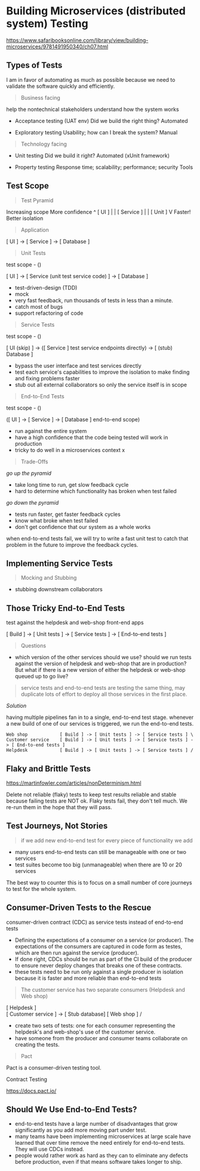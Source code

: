# Building Microservices (distributed system) Testing

https://www.safaribooksonline.com/library/view/building-microservices/9781491950340/ch07.html

## Types of Tests

I am in favor of automating as much as possible because we need to validate the software quickly and efficiently.

> Business facing

help the nontechnical stakeholders understand how the system works

- Acceptance testing (UAT env)
Did we build the right thing? Automated

- Exploratory testing
Usability; how can I break the system? Manual

> Technology facing

- Unit testing
Did we build it right? Automated (xUnit framework)

- Property testing
Response time; scalability; performance; security Tools

## Test Scope

> Test Pyramid

Increasing scope
More confidence
   ^                    [ UI ]            |
   |                 [  Service  ]        |
   |               [      Unit      ]     V
                                        Faster!
                                    Better isolation

> Application

[ UI ] -> [ Service ] -> [ Database ]

> Unit Tests

test scope - ()

[ UI ] -> [ Service (unit test service code) ] -> [ Database ]

- test-driven-design (TDD)
- mock
- very fast feedback, run thousands of tests in less than a minute.
- catch most of bugs
- support refactoring of code

> Service Tests

test scope - ()

[ UI (skip) ] -> ([ Service ] test service endpoints directly) -> [ (stub) Database ]

- bypass the user interface and test services directly
- test each service's capabilities to improve the isolation to make finding and fixing problems faster
- stub out all external collaborators so only the service itself is in scope

> End-to-End Tests

test scope - ()

([ UI ] -> [ Service ] -> [ Database ] end-to-end scope)

- run against the entire system
- have a high confidence that the code being tested will work in production
- tricky to do well in a microservices context
x
> Trade-Offs

*go up the pyramid*

- take long time to run, get slow feedback cycle
- hard to determine which functionality has broken when test failed

*go down the pyramid*

- tests run faster, get faster feedback cycles
- know what broke when test failed
- don't get confidence that our system as a whole works

when end-to-end tests fail, we will try to write a fast unit test to catch that problem in the future to improve the feedback cycles.

## Implementing Service Tests

> Mocking and Stubbing

- stubbing downstream collaborators

## Those Tricky End-to-End Tests

test against the helpdesk and web-shop front-end apps

[ Build ] -> [ Unit tests ] -> [ Service tests ] -> [ End-to-end tests ]

> Questions

- which version of the other services should we use? should we run tests against the version of helpdesk and web-shop that are in production? But what if there is a new version of either the helpdesk or web-shop queued up to go live?

> service tests and end-to-end tests are testing the same thing, may duplicate lots of effort to deploy all those services in the first place.

*Solution*

having multiple pipelines fan in to a single, end-to-end test stage.
whenever a new build of one of our services is triggered, we run the end-to-end tests.

```
Web shop            [ Build ] -> [ Unit tests ] -> [ Service tests ] \
Customer service    [ Build ] -> [ Unit tests ] -> [ Service tests ] -> [ End-to-end tests ]
Helpdesk            [ Build ] -> [ Unit tests ] -> [ Service tests ] /
```

## Flaky and Brittle Tests

https://martinfowler.com/articles/nonDeterminism.html

Delete not reliable (flaky) tests to keep test results reliable and stable because failing tests are NOT ok.
Flaky tests fail, they don't tell much. We re-run them in the hope that they will pass.

## Test Journeys, Not Stories

> if we add new end-to-end test for every piece of functionality we add

- many users end-to-end tests can still be manageable with one or two services
- test suites become too big (unmanageable) when there are 10 or 20 services

The best way to counter this is to focus on a small number of core journeys to test for the whole system.

## Consumer-Driven Tests to the Rescue

consumer-driven contract (CDC) as service tests instead of end-to-end tests

- Defining the expectations of a consumer on a service (or producer). The expectations of the consumers are captured in code form as testes, which are then run against the service (producer).
- If done right, CDCs should be run as part of the CI build of the producer to ensure never deploy changes that breaks one of these contracts.
- these tests need to be run only against a single producer in isolation because it is faster and more reliable than end-to-end tests

> The customer service has two separate consumers (Helpdesk and Web shop)

[ Helpdesk ] \
               [ Customer service ] -> [ Stub database]
[ Web shop ] /

- create two sets of tests: one for each consumer representing the helpdesk's and web-shop's use of the customer service.
- have someone from the producer and consumer teams collaborate on creating the tests.

> Pact

Pact is a consumer-driven testing tool.

Contract Testing

https://docs.pact.io/

## Should We Use End-to-End Tests?

- end-to-end tests have a large number of disadvantages that grow significantly as you add more moving part under test.
- many teams have been implementing microservices at large scale have learned that over time remove the need entirely for end-to-end tests. They will use CDCs instead.
- people would rather work as hard as they can to eliminate any defects before production, even if that means software takes longer to ship.
